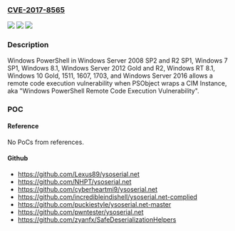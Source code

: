 ### [CVE-2017-8565](https://cve.mitre.org/cgi-bin/cvename.cgi?name=CVE-2017-8565)
![](https://img.shields.io/static/v1?label=Product&message=Windows%20Server%202008%20SP2%20and%20R2%20SP1%2C%20Windows%207%20SP1%2C%20Windows%208.1%2C%20Windows%20Server%202012%20Gold%20and%20R2%2C%20Windows%20RT%208.1%2C%20Windows%2010%20Gold%2C%201511%2C%201607%2C%201703%2C%20and%20Windows%20Server%202016&color=blue)
![](https://img.shields.io/static/v1?label=Version&message=n%2Fa&color=blue)
![](https://img.shields.io/static/v1?label=Vulnerability&message=Remote%20Code%20Execution&color=brighgreen)

### Description

Windows PowerShell in Windows Server 2008 SP2 and R2 SP1, Windows 7 SP1, Windows 8.1, Windows Server 2012 Gold and R2, Windows RT 8.1, Windows 10 Gold, 1511, 1607, 1703, and Windows Server 2016 allows a remote code execution vulnerability when PSObject wraps a CIM Instance, aka "Windows PowerShell Remote Code Execution Vulnerability".

### POC

#### Reference
No PoCs from references.

#### Github
- https://github.com/Lexus89/ysoserial.net
- https://github.com/NHPT/ysoserial.net
- https://github.com/cyberheartmi9/ysoserial.net
- https://github.com/incredibleindishell/ysoserial.net-complied
- https://github.com/puckiestyle/ysoserial.net-master
- https://github.com/pwntester/ysoserial.net
- https://github.com/zyanfx/SafeDeserializationHelpers

